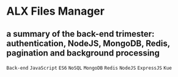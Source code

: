 # ALX Files Manager
## a summary of the back-end trimester: authentication, NodeJS, MongoDB, Redis, pagination and background processing
`Back-end` `JavaScript` `ES6` `NoSQL` `MongoDB` `Redis` `NodeJS` `ExpressJS` `Kue`
